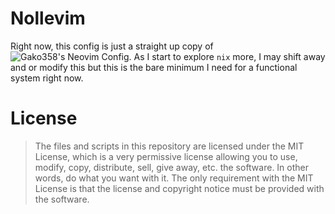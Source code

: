 # Nollevim

Right now, this config is just a straight up copy of ![Gako358's Neovim Config](https://github.com/Gako358/neovim).
As I start to explore `nix` more, I may shift away and or modify this but this is the bare minimum I need for a functional system right now.


# License

> The files and scripts in this repository are licensed under the MIT License, which is a very
> permissive license allowing you to use, modify, copy, distribute, sell, give away, etc. the software.
> In other words, do what you want with it. The only requirement with the MIT License is that the license
> and copyright notice must be provided with the software.
